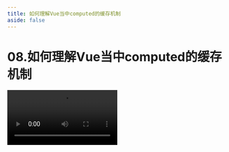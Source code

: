 ```yaml
---
title: 如何理解Vue当中computed的缓存机制
aside: false
---
```


# 08.如何理解Vue当中computed的缓存机制

<video autoplay src="http://qn.chinavanes.com/tech/08.如何理解Vue当中computed的缓存机制.mp4" controls controlsList="nodownload" width="50%"/>

